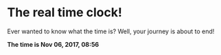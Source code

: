 # The real time clock!

Ever wanted to know what the time is? Well, your journey is about to end!

**The time is Nov 06, 2017, 08:56**